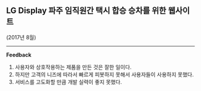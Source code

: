 ## LG Display 파주 임직원간 택시 합승 승차를 위한 웹사이트
(2017년 8월)

<hr/>

<strong>Feedback</strong>

1) 사용자와 상호작용하는 제품을 만든 것은 잘한 일이다.
2) 하지만 고객의 니즈에 따라서 빠르게 피봇하지 못해서 사용자들이 사용하지 못했다.
3) 서비스를 고도화할 만큼 개발 실력이 좋지 못했다.
